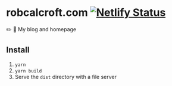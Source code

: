 # robcalcroft.com [![Netlify Status](https://api.netlify.com/api/v1/badges/76d22729-a789-4751-bb09-2d6847b15815/deploy-status)](https://app.netlify.com/sites/serene-wright-285300/deploys)
:pencil2: :blue_book: My blog and homepage

## Install
1. `yarn`
2. `yarn build`
3. Serve the `dist` directory with a file server
